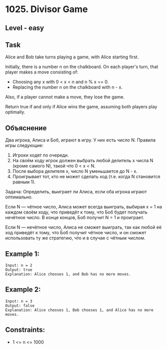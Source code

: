 # 1025. Divisor Game


## Level - easy


## Task
Alice and Bob take turns playing a game, with Alice starting first.

Initially, there is a number n on the chalkboard. On each player's turn, that player makes a move consisting of:
- Choosing any x with 0 < x < n and n % x == 0.
- Replacing the number n on the chalkboard with n - x.

Also, if a player cannot make a move, they lose the game.

Return true if and only if Alice wins the game, assuming both players play optimally.


## Объяснение
Два игрока, Алиса и Боб, играют в игру. У них есть число N. Правила игры следующие:
1. Игроки ходят по очереди.
2. На своём ходу игрок должен выбрать любой делитель x числа N (кроме самого N), такой что 0 < x < N.
3. После выбора делителя x, число N уменьшается до N - x.
4. Проигрывает тот, кто не может сделать ход (т.е. когда N становится равным 1).

Задача: Определить, выиграет ли Алиса, если оба игрока играют оптимально.

Если N — чётное число, Алиса может всегда выиграть, выбирая x = 1 на каждом своём ходу, 
что приведёт к тому, что Боб будет получать нечётное число. В конце концов, Боб получит N = 1 и проиграет.

Если N — нечётное число, Алиса не сможет выиграть, так как любой её ход приведёт к тому, 
что Боб получит чётное число, и он сможет использовать ту же стратегию, что и в случае с чётным числом.

## Example 1:
```
Input: n = 2
Output: true
Explanation: Alice chooses 1, and Bob has no more moves.
```


## Example 2:
```
Input: n = 3
Output: false
Explanation: Alice chooses 1, Bob chooses 1, and Alice has no more moves.
```


## Constraints:
- 1 <= n <= 1000